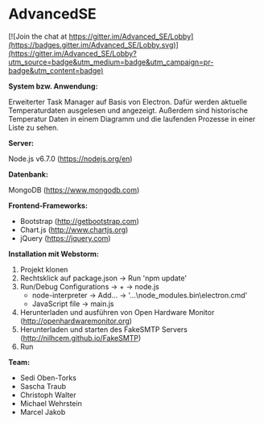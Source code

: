 # AdvancedSE

[![Join the chat at https://gitter.im/Advanced_SE/Lobby](https://badges.gitter.im/Advanced_SE/Lobby.svg)](https://gitter.im/Advanced_SE/Lobby?utm_source=badge&utm_medium=badge&utm_campaign=pr-badge&utm_content=badge)

**System bzw. Anwendung:**

Erweiterter Task Manager auf Basis von Electron. Dafür werden aktuelle Temperaturdaten ausgelesen und angezeigt.
Außerdem sind historische Temperatur Daten in einem Diagramm und die laufenden Prozesse in einer Liste zu sehen.


**Server:**

Node.js v6.7.0 (https://nodejs.org/en)


**Datenbank:**

MongoDB (https://www.mongodb.com)


**Frontend-Frameworks:**

- Bootstrap (http://getbootstrap.com)
- Chart.js (http://www.chartjs.org)
- jQuery (https://jquery.com)


**Installation mit Webstorm:**

1. Projekt klonen
2. Rechtsklick auf package.json -> Run 'npm update'
3. Run/Debug Configurations -> + -> node.js
    - node-interpreter -> Add... -> '...\node_modules\.bin\electron.cmd'
    - JavaScript file -> main.js
4. Herunterladen und ausführen von Open Hardware Monitor (http://openhardwaremonitor.org)
5. Herunterladen und starten des FakeSMTP Servers (http://nilhcem.github.io/FakeSMTP)
6. Run


**Team:**

- Sedi Oben-Torks
- Sascha Traub
- Christoph Walter
- Michael Wehrstein
- Marcel Jakob
